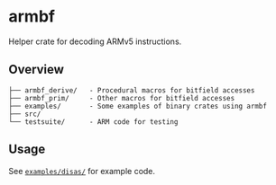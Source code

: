 # armbf
Helper crate for decoding ARMv5 instructions. 

## Overview
```
├── armbf_derive/	- Procedural macros for bitfield accesses
├── armbf_prim/		- Other macros for bitfield accesses
├── examples/		- Some examples of binary crates using armbf
├── src/
└── testsuite/		- ARM code for testing
```

## Usage
See [`examples/disas/`](examples/disas/) for example code.

